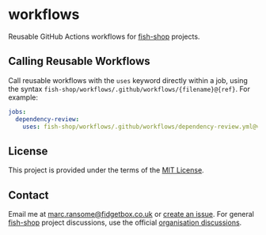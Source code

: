 # workflows

Reusable GitHub Actions workflows for [fish-shop](https://github.com/fish-shop) projects.

## Calling Reusable Workflows

Call reusable workflows with the `uses` keyword directly within a job, using the syntax `fish-shop/workflows/.github/workflows/{filename}@{ref}`. For example:

```yaml
jobs:
  dependency-review:
    uses: fish-shop/workflows/.github/workflows/dependency-review.yml@v1
```

## License

This project is provided under the terms of the [MIT License](https://opensource.org/licenses/mit-license.php).

## Contact

Email me at [marc.ransome@fidgetbox.co.uk](mailto:marc.ransome@fidgetbox.co.uk) or [create an issue](https://github.com/fish-shop/workflows/issues). For general [fish-shop](https://github.com/fish-shop) project discussions, use the official [organisation discussions](https://github.com/orgs/fish-shop/discussions).
